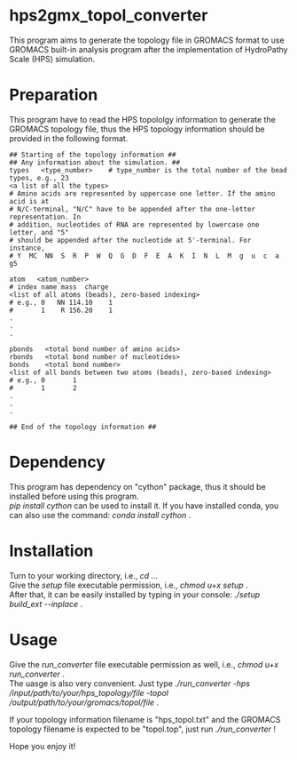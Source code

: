 # hps2gmx_topol_converter
This program aims to generate the topology file in GROMACS format to use GROMACS built-in analysis program after the implementation of HydroPathy Scale (HPS) simulation.  

# Preparation
This program have to read the HPS topololgy information to generate the GROMACS topology file, thus the HPS topology information should be provided in the following format.  

```
## Starting of the topology information ##  
## Any information about the simulation. ##  
types   <type_number>    # type_number is the total number of the bead types, e.g., 23  
<a list of all the types>    
# Amino acids are represented by uppercase one letter. If the amino acid is at 
# N/C-terminal, "N/C" have to be appended after the one-letter representation. In 
# addition, nucleotides of RNA are represented by lowercase one letter, and "5" 
# should be appended after the nucleotide at 5'-terminal. For instance, 
# Y  MC  NN  S  R  P  W  Q  G  D  F  E  A  K  I  N  L  M  g  u  c  a  g5  

atom   <atom_number>  
# index name mass  charge  
<list of all atoms (beads), zero-based indexing>  
# e.g., 0   NN 114.10    1  
#       1    R 156.20    1  
.  
.  
.  
  
pbonds   <total bond number of amino acids>  
rbonds   <total bond number of nucleotides>  
bonds    <total bond number>  
<list of all bonds between two atoms (beads), zero-based indexing>  
# e.g., 0       1  
#       1       2  
.  
.  
.  
  
## End of the topology information ##  
```
  
  
# Dependency
This program has dependency on "cython" package, thus it should be installed before using this program.   
*pip install cython* can be used to install it. If you have installed conda, you can also use the command: *conda install cython* .   

# Installation
Turn to your working directory, i.e., *cd ...*  
Give the *setup* file executable permission, i.e., *chmod u+x setup* .  
After that, it can be easily installed by typing in your console: *./setup build_ext --inplace* .  

# Usage
Give the *run_converter* file executable permission as well, i.e., *chmod u+x run_converter* .  
The uasge is also very convenient. Just type *./run_converter -hps /input/path/to/your/hps_topology/file -topol /output/path/to/your/gromacs/topol/file* .  
  
If your topology information filename is "hps_topol.txt" and the GROMACS topology filename is expected to be "topol.top", just run *./run_converter* !  
  
Hope you enjoy it!   
